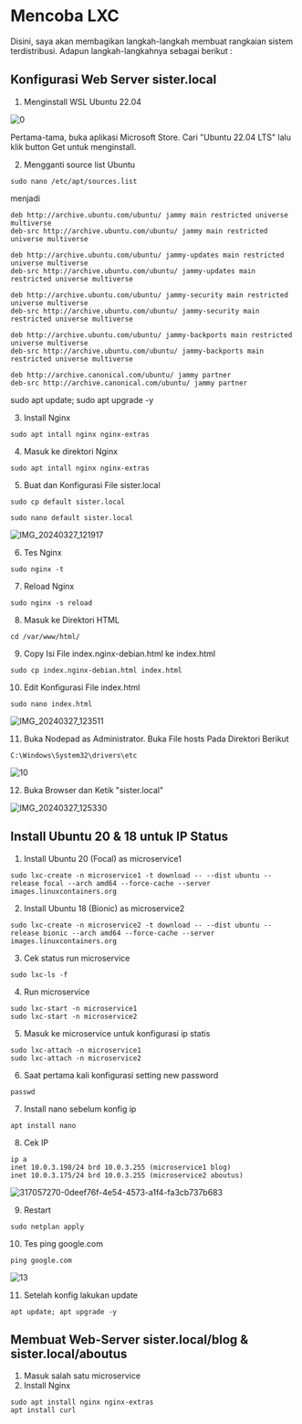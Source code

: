 # Mencoba LXC

Disini, saya akan membagikan langkah-langkah membuat rangkaian sistem terdistribusi. 
Adapun langkah-langkahnya sebagai berikut :

## Konfigurasi Web Server sister.local

1. Menginstall WSL Ubuntu 22.04

![0](https://github.com/arianz/Sistem-Terdistribusi/assets/55643185/a11261ba-8df0-4832-93ab-ace4b731f9ab)

Pertama-tama, buka aplikasi Microsoft Store. Cari "Ubuntu 22.04 LTS" lalu klik button Get untuk menginstall. 

2.  Mengganti source list Ubuntu
```
sudo nano /etc/apt/sources.list
```
menjadi
```
deb http://archive.ubuntu.com/ubuntu/ jammy main restricted universe multiverse
deb-src http://archive.ubuntu.com/ubuntu/ jammy main restricted universe multiverse

deb http://archive.ubuntu.com/ubuntu/ jammy-updates main restricted universe multiverse
deb-src http://archive.ubuntu.com/ubuntu/ jammy-updates main restricted universe multiverse

deb http://archive.ubuntu.com/ubuntu/ jammy-security main restricted universe multiverse
deb-src http://archive.ubuntu.com/ubuntu/ jammy-security main restricted universe multiverse

deb http://archive.ubuntu.com/ubuntu/ jammy-backports main restricted universe multiverse
deb-src http://archive.ubuntu.com/ubuntu/ jammy-backports main restricted universe multiverse

deb http://archive.canonical.com/ubuntu/ jammy partner
deb-src http://archive.canonical.com/ubuntu/ jammy partner
```
sudo apt update; sudo apt upgrade -y

3. Install Nginx

```
sudo apt intall nginx nginx-extras
```

4. Masuk ke direktori Nginx

```
sudo apt intall nginx nginx-extras
```

5. Buat dan Konfigurasi File sister.local

```
sudo cp default sister.local
```
```
sudo nano default sister.local
```
![IMG_20240327_121917](https://github.com/arianz/Sistem-Terdistribusi/assets/55643185/3df132ec-437e-4ec0-aca4-24477eb1b970)


6. Tes Nginx

```
sudo nginx -t
```

7. Reload Nginx

```
sudo nginx -s reload
```

8. Masuk ke Direktori HTML

```
cd /var/www/html/
```

9. Copy Isi File index.nginx-debian.html ke index.html

```
sudo cp index.nginx-debian.html index.html
```

10. Edit Konfigurasi File index.html

```
sudo nano index.html
```
![IMG_20240327_123511](https://github.com/arianz/Sistem-Terdistribusi/assets/55643185/6036a1b9-88ae-4576-92f7-32f17714525d)

11. Buka Nodepad as Administrator. Buka File hosts Pada Direktori Berikut

```
C:\Windows\System32\drivers\etc
```
![10](https://github.com/arianz/Sistem-Terdistribusi/assets/55643185/b0479beb-625c-423d-886f-8e2f5c96a6e0)

12. Buka Browser dan Ketik "sister.local"

![IMG_20240327_125330](https://github.com/arianz/Sistem-Terdistribusi/assets/55643185/ed6642c5-4bd1-49d6-aa31-c06816bb72a9)

## Install Ubuntu 20 & 18 untuk IP Status

1. Install Ubuntu 20 (Focal) as microservice1

```
sudo lxc-create -n microservice1 -t download -- --dist ubuntu --release focal --arch amd64 --force-cache --server images.linuxcontainers.org
```

2. Install Ubuntu 18 (Bionic) as microservice2

```
sudo lxc-create -n microservice2 -t download -- --dist ubuntu --release bionic --arch amd64 --force-cache --server images.linuxcontainers.org
```

3. Cek status run microservice

```
sudo lxc-ls -f
```

4. Run microservice

```
sudo lxc-start -n microservice1
sudo lxc-start -n microservice2
```

5. Masuk ke microservice untuk konfigurasi ip statis

```
sudo lxc-attach -n microservice1
sudo lxc-attach -n microservice2
```

6. Saat pertama kali konfigurasi setting new password

```
passwd
```

7. Install nano sebelum konfig ip

```
apt install nano
```

8. Cek IP

```
ip a
inet 10.0.3.198/24 brd 10.0.3.255 (microservice1 blog)
inet 10.0.3.175/24 brd 10.0.3.255 (microservice2 aboutus)
```
![317057270-0deef76f-4e54-4573-a1f4-fa3cb737b683](https://github.com/arianz/Sistem-Terdistribusi/assets/55643185/3e7f557d-5405-4ae3-89f0-3140f06c38d0)

9. Restart

```
sudo netplan apply
```

10. Tes ping google.com

```
ping google.com
```
![13](https://github.com/arianz/Sistem-Terdistribusi/assets/55643185/3e8745fc-af9d-4687-a759-3b3d8b06fca0)

11. Setelah konfig lakukan update

```
apt update; apt upgrade -y
```

## Membuat Web-Server sister.local/blog & sister.local/aboutus
1. Masuk salah satu microservice
2. Install Nginx

```
sudo apt install nginx nginx-extras
apt install curl
```
